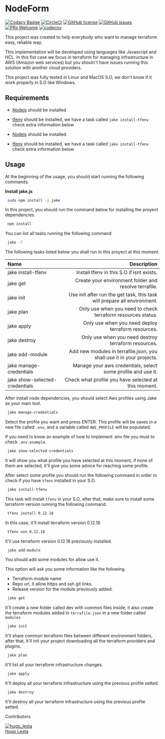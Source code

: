 # NodeForm

[![Codacy Badge](https://api.codacy.com/project/badge/Grade/4966be02d1a64f2e81a5e27efa986e5d)](https://app.codacy.com/gh/hugolesta/NodeForm?utm_source=github.com&utm_medium=referral&utm_content=hugolesta/NodeForm&utm_campaign=Badge_Grade)
[![CircleCI](https://circleci.com/gh/hugolesta/NodeForm.svg?style=svg&circle-token=7f8c34093c3f6216505ded4e3bdf73272f85405b)](https://circleci.com/gh/hugolesta/workflows/NodeForm)
[![GitHub license](https://img.shields.io/badge/license-MIT-blue.svg)](https://github.com/hugolesta/NodeForm/blob/master/LICENSE)
[![GitHub issues](https://img.shields.io/github/issues/hugolesta/NodeForm?style=plastic)](https://github.com/hugolesta/NodeForm/issues)
[![PRs Welcome](https://img.shields.io/badge/PRs-welcome-brightgreen.svg?style=flat-square)](http://makeapullrequest.com) 
[![codecov](https://codecov.io/gh/hugolesta/NodeForm/branch/master/graph/badge.svg)](https://codecov.io/gh/hugolesta/NodeForm)

This project was created to help everybody who want to manage terraform easy, reliable way. 

This implementation will be developed using languages like Javascript and HCL. In this fist case we focus in  terraform for managing infrastructure in AWS (Amazon web services) but you shouln't have issues running this solution with another cloud providers.

This project was fully tested in Linux and MacOS S.O, we don't know if it work properly in S.O like Windows.


## Requirements

-   [Nodejs](https://nodejs.org/en/) should be installed
-   [tfenv](https://github.com/tfutils/tfenv) should be installed, we have a task called `jake install-tfenv` check extra information below

-   [Nodejs](https://nodejs.org/en/) should be installed.
-   [tfenv](https://github.com/tfutils/tfenv) should be installed, we have a task called `jake install-tfenv` check extra information below.

## Usage

At the beginning of the usage, you should start running the following commands.

**Install jake.js**

```bash
 sudo npm install -g jake
```

In this project, you should run the command below for installing the proyect dependencies.

```bash
 npm install
```

You can list all tasks running the following command

```bash
 jake -T
```
The following tasks listed below you shall run in this proyect at this moment.

| Name |Description |
|:------|-------------:|
| jake install-tfenv | Install tfenv in this S.O if isnt exists. |
| jake get | Create your environment folder and resolve terrafile. |
| jake init |  Use init after run the get task, this task will prepare all environment. |
| jake plan | Only use when you need to check terraform resources status. |
| jake apply | Only use when you need deploy terraform resources. |
| jake destroy | Only use when you need destroy terraform resources. |
| jake add-module | Add new modules in terrafile.json, you shall use it in your projects.  |
| jake manage-credentials | Manage your aws credentials, select some profile and use it.  |
| jake show-selected-credentials | Check what profile you have selected at this moment.|

After install node dependencies, you should select Aws profiles using Jake as your main tool.

```bash
 jake manage-credentials
```

Select the profile you want and press ENTER. This profile will be saves in a new file called `.env`, and a variable called `AWS_PROFILE` will be populated.

If you need to know an example of how to implement .env file you must to check `.env.example`.

```bash
 jake show-selected-credentials
```

It will show you what profile you have selected at this moment, if none of them are selected, it'll give you some advice for reaching some profile.

After select some profile you should run the following command in order to check if you have `tfenv` installed in your S.O.

```bash
 jake install-tfenv
```

This task will install `tfenv` in your S.O, after that, make sure to install some terraform version running the following command.

```bash
 tfenv install 0.12.18
```
In this case, it'll install terraform version 0.12.18

```bash
 tfenv use 0.12.18
```
It'll use terraform version 0.12.18 previously installed.

```bash
 jake add-module
```
You should add some modules for allow use it.

This option will ask you some information like the following.

-   Terraform module name
-   Repo url, it allow https and ssh git links.
-   Release version for the module previously added.


```bash
 jake get
```
It'll create a new folder called dev with common files inside, it also create the terraform modules added in `terrafile.json` in a new folder called `modules`

```bash
 jake init
```

It'll share common terraform files between different environment folders, after that, It'll init your project downloading all the terraform providers and plugins.

```bash
 jake plan
```

It'll list all your terraform infrastructure changes.

```bash
 jake apply
```
It'll deploy all your terraform infrastructure using the previous profile setted.

```bash
 jake destroy
```

It'll destroy all your terraform infrastructure using the previous profile setted.

Contributors

[hugo_lesta]: https://avatars2.githubusercontent.com/u/6575715?s=400&u=f582c5ac8c63d2957e6b94842d4c533eb46100c1&v=4

[![hugo_lesta][hugo_lesta]][hugo_lesta]<br/>[Hugo Lesta][hugo_lesta]